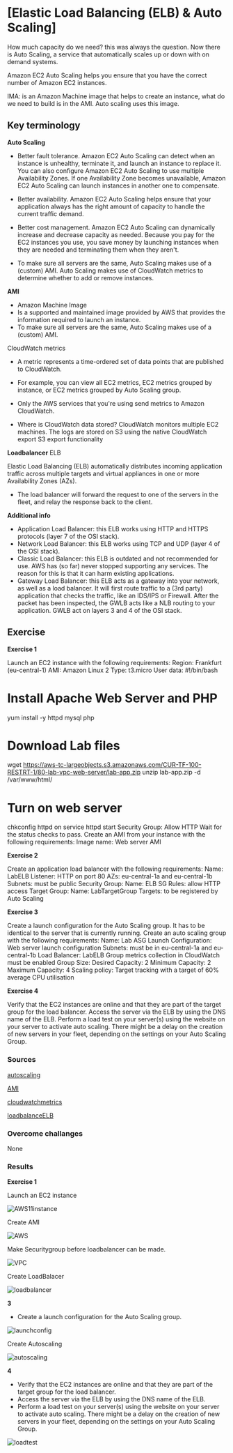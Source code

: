 # [Elastic Load Balancing (ELB) & Auto Scaling]

How much capacity do we need? this was always the question. Now there is Auto Scaling, a service that automatically scales up or down with on demand systems. 

Amazon EC2 Auto Scaling helps you ensure that you have the correct number of Amazon EC2 instances.

IMA: is an Amazon Machine image that helps to create an instance, what do we need to build is in the AMI. Auto scaling uses this image. 

## Key terminology

**Auto Scaling** 

- Better fault tolerance. Amazon EC2 Auto Scaling can detect when an instance is unhealthy, terminate it, and launch an instance to replace it. You can also configure Amazon EC2 Auto Scaling to use multiple Availability Zones. If one Availability Zone becomes unavailable, Amazon EC2 Auto Scaling can launch instances in another one to compensate.

- Better availability. Amazon EC2 Auto Scaling helps ensure that your application always has the right amount of capacity to handle the current traffic demand.

- Better cost management. Amazon EC2 Auto Scaling can dynamically increase and decrease capacity as needed. Because you pay for the EC2 instances you use, you save money by launching instances when they are needed and terminating them when they aren't.

- To make sure all servers are the same, Auto Scaling makes use of a (custom) AMI. Auto Scaling makes use of CloudWatch metrics to determine whether to add or remove instances.

**AMI** 

- Amazon Machine Image
- Is a supported and maintained image provided by AWS that provides the information required to launch an instance.
- To make sure all servers are the same, Auto Scaling makes use of a (custom) AMI.

CloudWatch metrics

- A metric represents a time-ordered set of data points that are published to CloudWatch.
- For example, you can view all EC2 metrics, EC2 metrics grouped by instance, or EC2 metrics grouped by Auto Scaling group. 
- Only the AWS services that you're using send metrics to Amazon CloudWatch.

- Where is CloudWatch data stored?
CloudWatch monitors multiple EC2 machines. The logs are stored on S3 using the native CloudWatch export S3 export functionality

**Loadbalancer** ELB

Elastic Load Balancing (ELB) automatically distributes incoming application traffic across multiple targets and virtual appliances in one or more Availability Zones (AZs).

- The load balancer will forward the request to one of the servers in the fleet, and relay the response back to the client.

**Additional info**

- Application Load Balancer: this ELB works using HTTP and HTTPS protocols (layer 7 of the OSI stack).
- Network Load Balancer: this ELB works using TCP and UDP (layer 4 of the OSI stack).
- Classic Load Balancer: this ELB is outdated and not recommended for use. AWS has (so far) never stopped supporting any services. The reason for this is that it can harm existing applications.
- Gateway Load Balancer: this ELB acts as a gateway into your network, as well as a load balancer. It will first route traffic to a (3rd party) application that checks the traffic, like an IDS/IPS or Firewall. After the packet has been inspected, the GWLB acts like a NLB routing to your application. GWLB act on layers 3 and 4 of the OSI stack.

## Exercise

**Exercise 1**

Launch an EC2 instance with the following requirements:
Region: Frankfurt (eu-central-1)
AMI: Amazon Linux 2
Type: t3.micro
User data:
#!/bin/bash
# Install Apache Web Server and PHP
yum install -y httpd mysql php
# Download Lab files
wget https://aws-tc-largeobjects.s3.amazonaws.com/CUR-TF-100-RESTRT-1/80-lab-vpc-web-server/lab-app.zip
unzip lab-app.zip -d /var/www/html/
# Turn on web server
chkconfig httpd on
service httpd start
Security Group: Allow HTTP
Wait for the status checks to pass.
Create an AMI from your instance with the following requirements:
Image name: Web server AMI    

**Exercise 2**

 Create an application load balancer with the following requirements:
Name: LabELB
Listener: HTTP on port 80
AZs: eu-central-1a and eu-central-1b
Subnets: must be public
Security Group: 
Name: ELB SG
Rules: allow HTTP access
Target Group:
Name: LabTargetGroup
Targets: to be registered by Auto Scaling
  
**Exercise 3** 

Create a launch configuration for the Auto Scaling group. It has to be identical to the server that is currently running.
Create an auto scaling group with the following requirements:
Name: Lab ASG
Launch Configuration: Web server launch configuration
Subnets: must be in eu-central-1a and eu-central-1b
Load Balancer: LabELB
Group metrics collection in CloudWatch must be enabled
Group Size:
Desired Capacity: 2
Minimum Capacity: 2
Maximum Capacity: 4
Scaling policy: Target tracking with a target of 60% average CPU utilisation


**Exercise 4**

Verify that the EC2 instances are online and that they are part of the target group for the load balancer.
Access the server via the ELB by using the DNS name of the ELB.
Perform a load test on your server(s) using the website on your server to activate auto scaling. There might be a delay on the creation of new servers in your fleet, depending on the settings on your Auto Scaling Group.


### Sources

[autoscaling](https://docs.aws.amazon.com/autoscaling/ec2/userguide/auto-scaling-benefits.html)

[AMI](https://www.google.com/search?q=ami+aws&oq=ami+aws&aqs=chrome.0.0i512l5j69i60l3.2169j0j7&sourceid=chrome&ie=UTF-8)

[cloudwatchmetrics](https://www.google.com/search?q=cloudwatch+metrics&ei=BdqVYp6UIprKlAb62rqQBQ&ved=0ahUKEwjeqv3vsIn4AhUaJcUKHXqtDlIQ4dUDCA4&uact=5&oq=cloudwatch+metrics&gs_lcp=Cgdnd3Mtd2l6EAMyBAgAEEMyBQgAEIAEMgUIABCABDIFCAAQgAQyBQgAEIAEMgUIABCABDIFCAAQgAQyBQgAEIAEMgUIABCABDIFCAAQgAQ6BwgAEEcQsAM6BwgAELADEENKBAhBGABKBAhGGABQY1hjYIEIaAFwAXgAgAE6iAE6kgEBMZgBAKABAcgBCcABAQ&sclient=gws-wiz)

[loadbalanceELB](https://aws.amazon.com/elasticloadbalancing/)

### Overcome challanges
None

### Results

**Exercise 1**

Launch an EC2 instance

![AWS11instance](../00_includes/AWS11instance.png)

Create AMI

![AWS](../00_includes/AW11ami.png)

Make Securitygroup before loadbalancer can be made. 

![VPC](../00_includes/AWS11Sec-groups.png)

Create LoadBalacer

![loadbalancer](../00_includes/LoadbalancerAWS11.png)

**3**

- Create a launch configuration for the Auto Scaling group. 

![launchconfig](../00_includes/launchconfig.png)

Create Autoscaling

![autoscaling](../00_includes/autoscalinggroup.png)

**4**

- Verify that the EC2 instances are online and that they are part of the target group for the load balancer.
- Access the server via the ELB by using the DNS name of the ELB.
- Perform a load test on your server(s) using the website on your server to activate auto scaling. There might be a delay on the creation of new servers in your fleet, depending on the settings on your Auto Scaling Group.

![loadtest](../00_includes/Load%20test.png)




